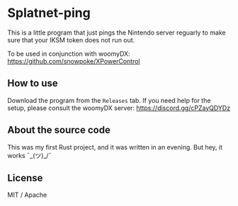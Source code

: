 # Splatnet-ping
This is a little program that just pings the Nintendo server reguarly to make sure that your IKSM token does not run out.

To be used in conjunction with woomyDX: https://github.com/snowpoke/XPowerControl

## How to use
Download the program from the `Releases` tab. If you need help for the setup, please consult the woomyDX server: https://discord.gg/cPZayQDYDz

## About the source code
This was my first Rust project, and it was written in an evening. But hey, it works ¯\_(ツ)_/¯

## License
MIT / Apache
